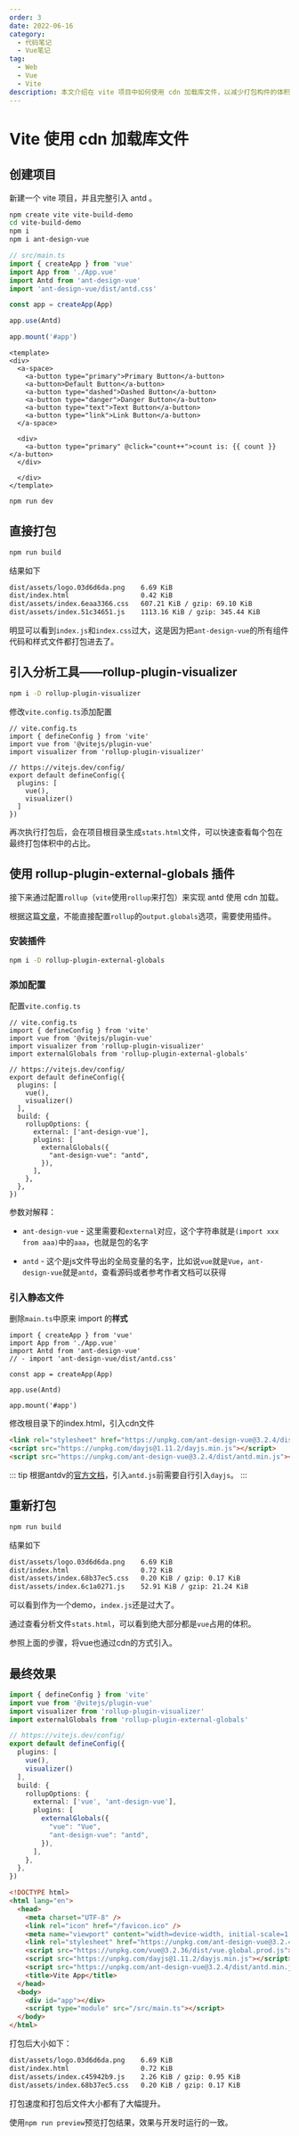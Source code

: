 ```yaml
---
order: 3
date: 2022-06-16
category:
  - 代码笔记
  - Vue笔记
tag:
  - Web
  - Vue
  - Vite
description: 本文介绍在 vite 项目中如何使用 cdn 加载库文件，以减少打包构件的体积。
---
```

# Vite 使用 cdn 加载库文件

## 创建项目

新建一个 vite 项目，并且完整引入 antd 。

```bash
npm create vite vite-build-demo
cd vite-build-demo
npm i
npm i ant-design-vue
```

```typescript
// src/main.ts
import { createApp } from 'vue'
import App from './App.vue'
import Antd from 'ant-design-vue'
import 'ant-design-vue/dist/antd.css'

const app = createApp(App)

app.use(Antd)

app.mount('#app')
```

```vue
<template>
<div>
  <a-space>
    <a-button type="primary">Primary Button</a-button>
    <a-button>Default Button</a-button>
    <a-button type="dashed">Dashed Button</a-button>
    <a-button type="danger">Danger Button</a-button>
    <a-button type="text">Text Button</a-button>
    <a-button type="link">Link Button</a-button>
  </a-space>
  
  <div>
    <a-button type="primary" @click="count++">count is: {{ count }}</a-button>
  </div>
  
  </div>
</template>
```

```bash
npm run dev
```

## 直接打包

```bash
npm run build
```

结果如下

```bash
dist/assets/logo.03d6d6da.png    6.69 KiB
dist/index.html                  0.42 KiB
dist/assets/index.6eaa3366.css   607.21 KiB / gzip: 69.10 KiB
dist/assets/index.51c34651.js    1113.16 KiB / gzip: 345.44 KiB
```

明显可以看到`index.js`和`index.css`过大，这是因为把`ant-design-vue`的所有组件代码和样式文件都打包进去了。

## 引入分析工具——rollup-plugin-visualizer

```bash
npm i -D rollup-plugin-visualizer
```

修改`vite.config.ts`添加配置

```typescript{4,10}
// vite.config.ts
import { defineConfig } from 'vite'
import vue from '@vitejs/plugin-vue'
import visualizer from 'rollup-plugin-visualizer'

// https://vitejs.dev/config/
export default defineConfig({
  plugins: [
    vue(),
    visualizer()
  ]
})
```

再次执行打包后，会在项目根目录生成`stats.html`文件，可以快速查看每个包在最终打包体积中的占比。

## 使用 rollup-plugin-external-globals 插件

接下来通过配置`rollup`（`vite`使用`rollup`来打包）来实现 antd 使用 cdn 加载。

根据这篇[文章](https://blog.craftyun.cn/post/228.html)，不能直接配置`rollup`的`output.globals`选项，需要使用插件。

### 安装插件

```bash
npm i -D rollup-plugin-external-globals
```

### 添加配置

配置`vite.config.ts`

```typescript{5,13-22}
// vite.config.ts
import { defineConfig } from 'vite'
import vue from '@vitejs/plugin-vue'
import visualizer from 'rollup-plugin-visualizer'
import externalGlobals from 'rollup-plugin-external-globals'

// https://vitejs.dev/config/
export default defineConfig({
  plugins: [
    vue(),
    visualizer()
  ],
  build: {
    rollupOptions: {
      external: ['ant-design-vue'],
      plugins: [
        externalGlobals({
          "ant-design-vue": "antd",
        }),
      ],
    },
  },
})
```

参数对解释：

- `ant-design-vue` - 这里需要和`external`对应，这个字符串就是`(import xxx from aaa)`中的`aaa`，也就是包的名字

- `antd` - 这个是js文件导出的全局变量的名字，比如说`vue`就是`Vue`，`ant-design-vue`就是`antd`，查看源码或者参考作者文档可以获得

### 引入静态文件

删除`main.ts`中原来 import 的**样式**

```typescript{4}
import { createApp } from 'vue'
import App from './App.vue'
import Antd from 'ant-design-vue'
// - import 'ant-design-vue/dist/antd.css'

const app = createApp(App)

app.use(Antd)

app.mount('#app')
```

修改根目录下的index.html，引入cdn文件

```html
<link rel="stylesheet" href="https://unpkg.com/ant-design-vue@3.2.4/dist/antd.min.css">
<script src="https://unpkg.com/dayjs@1.11.2/dayjs.min.js"></script>
<script src="https://unpkg.com/ant-design-vue@3.2.4/dist/antd.min.js"></script>
```

::: tip
根据antdv的[官方文档](https://www.antdv.com/docs/vue/introduce-cn#%E6%B5%8F%E8%A7%88%E5%99%A8%E5%BC%95%E5%85%A5)，引入`antd.js`前需要自行引入`dayjs`。
:::

## 重新打包

```bash
npm run build
```

结果如下

```bash
dist/assets/logo.03d6d6da.png    6.69 KiB
dist/index.html                  0.72 KiB
dist/assets/index.68b37ec5.css   0.20 KiB / gzip: 0.17 KiB
dist/assets/index.6c1a0271.js    52.91 KiB / gzip: 21.24 KiB
```

可以看到作为一个demo，`index.js`还是过大了。

通过查看分析文件`stats.html`，可以看到绝大部分都是`vue`占用的体积。

参照上面的步骤，将vue也通过cdn的方式引入。

## 最终效果

```typescript
import { defineConfig } from 'vite'
import vue from '@vitejs/plugin-vue'
import visualizer from 'rollup-plugin-visualizer'
import externalGlobals from 'rollup-plugin-external-globals'

// https://vitejs.dev/config/
export default defineConfig({
  plugins: [
    vue(),
    visualizer()
  ],
  build: {
    rollupOptions: {
      external: ['vue', 'ant-design-vue'],
      plugins: [
        externalGlobals({
          "vue": "Vue",
          "ant-design-vue": "antd",
        }),
      ],
    },
  },
})
```

```html
<!DOCTYPE html>
<html lang="en">
  <head>
    <meta charset="UTF-8" />
    <link rel="icon" href="/favicon.ico" />
    <meta name="viewport" content="width=device-width, initial-scale=1.0" />
    <link rel="stylesheet" href="https://unpkg.com/ant-design-vue@3.2.4/dist/antd.min.css">
    <script src="https://unpkg.com/vue@3.2.36/dist/vue.global.prod.js"></script>
    <script src="https://unpkg.com/dayjs@1.11.2/dayjs.min.js"></script>
    <script src="https://unpkg.com/ant-design-vue@3.2.4/dist/antd.min.js"></script>
    <title>Vite App</title>
  </head>
  <body>
    <div id="app"></div>
    <script type="module" src="/src/main.ts"></script>
  </body>
</html>
```

打包后大小如下：

```bash
dist/assets/logo.03d6d6da.png    6.69 KiB
dist/index.html                  0.72 KiB
dist/assets/index.c45942b9.js    2.26 KiB / gzip: 0.95 KiB
dist/assets/index.68b37ec5.css   0.20 KiB / gzip: 0.17 KiB
```

打包速度和打包后文件大小都有了大幅提升。

使用`npm run preview`预览打包结果，效果与开发时运行的一致。

